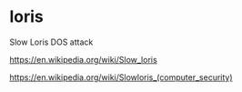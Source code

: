# loris
Slow Loris DOS attack

https://en.wikipedia.org/wiki/Slow_loris

https://en.wikipedia.org/wiki/Slowloris_(computer_security)

